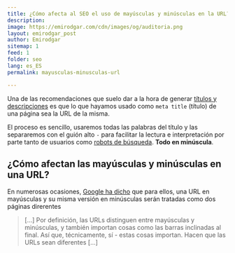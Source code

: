 ```yaml
---
title: ¿Cómo afecta al SEO el uso de mayúsculas y minúsculas en la URL?
description: 
image: https://emirodgar.com/cdn/images/og/auditoria.png
layout: emirodgar_post
author: Emirodgar
sitemap: 1
feed: 1
folder: seo
lang: es_ES
permalink: mayusculas-minusculas-url

---
```


Una de las recomendaciones que suelo dar a la hora de generar [títulos y descripciones](https://emirodgar.com/titulos-descripciones-seo) es que lo que hayamos usado como `meta title` (título) de una página sea la URL de la misma.

El proceso es sencillo, usaremos todas las palabras del título y las separaremos con el guión alto `-` para facilitar la lectura e interpretación por parte tanto de usuarios como [robots de búsqueda](https://emirodgar.com/detectar-googlebot). **Todo en minúscula**.

## ¿Cómo afectan las mayúsculas y minúsculas en una URL?

En numerosas ocasiones, [Google ha dicho](https://www.youtube.com/watch?v=d1xb84T0olI) que para ellos, una URL en mayúsculas y su misma versión en minúsculas serán tratadas como dos páginas direrentes

> [...] Por definición, las URLs distinguen entre mayúsculas y minúsculas, y
> también importan cosas como las barras inclinadas al final. Así que,
> técnicamente, sí - estas cosas importan. Hacen que las URLs sean
> diferentes [...]


<!--stackedit_data:
eyJoaXN0b3J5IjpbMTc2ODU2NTU0Ml19
-->